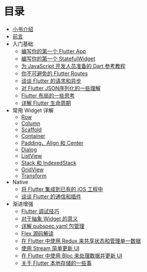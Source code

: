 # 目录

* [小书介绍](../README.md)
* [前言](./preface.md)
* 入门基础
  * [编写你的第一个 Flutter App](./basics/u_f_app.md)
  * [编写你的第一个 StatefulWidget](./basics/u_t_statefulwidget.md)
  * [为 JavaScript 开发人员准备的 Dart 参考教程](./basics/u_t_javascript.md)
  * [你不可避免的 Flutter Routes](./basics/u_f_routes.md)
  * [谈谈 Flutter 的请求和异步](./basics/u_h_async.md)
  * [对 Flutter JSON序列化的一些理解](./basics/u_s_json.md)
  * [Flutter 布局的一些思考](./basics/u_f_layout.md)
  * [详解 Flutter 生命周期](./basics/u_cycle.md)
* 常用 Widget 详解
  * [Row](./widget/row.md)
  * [Column](./widget/column.md)
  * [Scaffold](./widget/scaffold.md)
  * [Container](./widget/container.md)
  * [Padding，Align 和 Center](./widget/paddingaligncenter.md)
  * [Dialog](./widget/dialog.md)
  * [ListView](./widget/listview.md)
  * [Stack 和 IndexedStack](./widget/stack.md)
  * [GridView](./widget/gridview.md)
  * [Transform](./widget/transform.md)
* Native
  * [将 Flutter 集成到已有的 iOS 工程中](./native/integrated_ios_flutter.md)
  * [谈谈 Flutter 的通信和插件](./native/bridge_ios.md)
* 渐进增强
  * [Flutter 调试技巧](./upday/debug.md)
  * [对于抽象 Widget 的意义](./upday/mix.md)
  * [详解 pubspec.yaml 包管理](./upday/package_manage.md)
  * [Flex 源码解读](./upday/flex.md)
  * [在 Flutter 中使用 Redux 来共享状态和管理单一数据](./upday/redux.md)
  * [使用 Stream 简单更新 UI](./upday/stream.md)
  * [在 Flutter 中使用 Bloc 来处理数据并更新 UI](./upday/bloc.md)
  * [关于 Flutter 本地存储的一些事](./upday/storage.md)